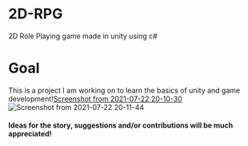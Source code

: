 # 2D-RPG
2D Role Playing game made in unity using c#

# Goal
This is a project I am working on to learn the basics of unity and game development\![Screenshot from 2021-07-22 20-10-30](https://user-images.githubusercontent.com/65914195/126658135-fb5721ef-2806-43ff-9095-690e851b98f7.png)![Screenshot from 2021-07-22 20-11-44](https://user-images.githubusercontent.com/65914195/126658372-91a6114c-7f3a-4cac-85a7-2d78ef91f5af.png)

#### Ideas for the story, suggestions and/or contributions will be much appreciated! 

